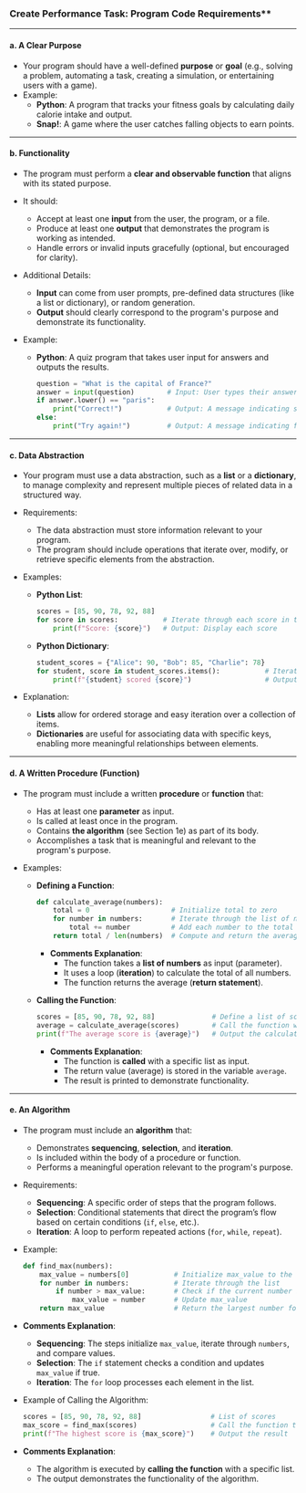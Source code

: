 ### Create Performance Task: Program Code Requirements**

---

#### **a. A Clear Purpose**
   - Your program should have a well-defined **purpose** or **goal** (e.g., solving a problem, automating a task, creating a simulation, or entertaining users with a game).
   - Example: 
     - **Python**: A program that tracks your fitness goals by calculating daily calorie intake and output.
     - **Snap!**: A game where the user catches falling objects to earn points.

---

#### **b. Functionality**
   - The program must perform a **clear and observable function** that aligns with its stated purpose.
   - It should:
     - Accept at least one **input** from the user, the program, or a file.
     - Produce at least one **output** that demonstrates the program is working as intended.
     - Handle errors or invalid inputs gracefully (optional, but encouraged for clarity).

   - Additional Details:
     - **Input** can come from user prompts, pre-defined data structures (like a list or dictionary), or random generation.
     - **Output** should clearly correspond to the program's purpose and demonstrate its functionality.

   - Example:
     - **Python**: A quiz program that takes user input for answers and outputs the results.
       ```python
       question = "What is the capital of France?"
       answer = input(question)        # Input: User types their answer
       if answer.lower() == "paris":
           print("Correct!")           # Output: A message indicating success
       else:
           print("Try again!")         # Output: A message indicating failure
       ```

---

#### **c. Data Abstraction**
   - Your program must use a data abstraction, such as a **list** or a **dictionary**, to manage complexity and represent multiple pieces of related data in a structured way.

   - Requirements:
     - The data abstraction must store information relevant to your program.
     - The program should include operations that iterate over, modify, or retrieve specific elements from the abstraction.

   - Examples:
     - **Python List**:
       ```python
       scores = [85, 90, 78, 92, 88]
       for score in scores:           # Iterate through each score in the list
           print(f"Score: {score}")   # Output: Display each score
       ```

     - **Python Dictionary**:
       ```python
       student_scores = {"Alice": 90, "Bob": 85, "Charlie": 78}
       for student, score in student_scores.items():           # Iterate through key-value pairs
           print(f"{student} scored {score}")                  # Output: Display each student's score
       ```

   - Explanation:
     - **Lists** allow for ordered storage and easy iteration over a collection of items.
     - **Dictionaries** are useful for associating data with specific keys, enabling more meaningful relationships between elements.

---

#### **d. A Written Procedure (Function)**
   - The program must include a written **procedure** or **function** that:
     - Has at least one **parameter** as input.
     - Is called at least once in the program.
     - Contains **the algorithm** (see Section 1e) as part of its body.
     - Accomplishes a task that is meaningful and relevant to the program's purpose.

   - Examples:
     - **Defining a Function**:
       ```python
       def calculate_average(numbers):  
           total = 0                    # Initialize total to zero
           for number in numbers:       # Iterate through the list of numbers
               total += number          # Add each number to the total
           return total / len(numbers)  # Compute and return the average
       ```

       - **Comments Explanation**:
         - The function takes a **list of numbers** as input (parameter).
         - It uses a loop (**iteration**) to calculate the total of all numbers.
         - The function returns the average (**return statement**).

     - **Calling the Function**:
       ```python
       scores = [85, 90, 78, 92, 88]              # Define a list of scores
       average = calculate_average(scores)        # Call the function with the list as input
       print(f"The average score is {average}")   # Output the calculated average
       ```

       - **Comments Explanation**:
         - The function is **called** with a specific list as input.
         - The return value (average) is stored in the variable `average`.
         - The result is printed to demonstrate functionality.

---

#### **e. An Algorithm**
   - The program must include an **algorithm** that:
     - Demonstrates **sequencing**, **selection**, and **iteration**.
     - Is included within the body of a procedure or function.
     - Performs a meaningful operation relevant to the program's purpose.

   - Requirements:
     - **Sequencing**: A specific order of steps that the program follows.
     - **Selection**: Conditional statements that direct the program’s flow based on certain conditions (`if`, `else`, etc.).
     - **Iteration**: A loop to perform repeated actions (`for`, `while`, `repeat`).

   - Example:
     ```python
     def find_max(numbers):  
         max_value = numbers[0]           # Initialize max_value to the first element
         for number in numbers:           # Iterate through the list
             if number > max_value:       # Check if the current number is greater
                 max_value = number       # Update max_value
         return max_value                 # Return the largest number found
     ```

   - **Comments Explanation**:
     - **Sequencing**: The steps initialize `max_value`, iterate through `numbers`, and compare values.
     - **Selection**: The `if` statement checks a condition and updates `max_value` if true.
     - **Iteration**: The `for` loop processes each element in the list.

   - Example of Calling the Algorithm:
     ```python
     scores = [85, 90, 78, 92, 88]                 # List of scores
     max_score = find_max(scores)                  # Call the function to find the highest score
     print(f"The highest score is {max_score}")    # Output the result
     ```

   - **Comments Explanation**:
     - The algorithm is executed by **calling the function** with a specific list.
     - The output demonstrates the functionality of the algorithm.
